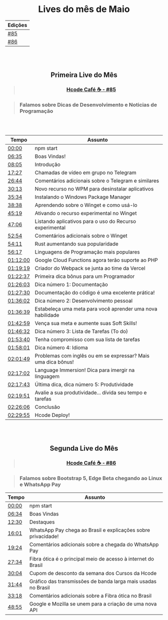 <div align="center">
    <h1>Lives do mês de Maio</h1>
    <table>
        <thead>
            <tr>
                <th>Edições</th>
            </tr>
        </thead>
        <tbody>
            <tr>
                <td><a href="https://github.com/hcode-cafe/central-indices/blob/main/meses/readme.MAIO.md#primeira-live-do-m%C3%AAs" alt="">#85</a></td>
            </tr>
            <tr>
                <td><a href="https://github.com/hcode-cafe/central-indices/blob/main/meses/readme.MAIO.md#segunda-live-do-m%C3%AAs" alt="">#86</a></td>
            </tr>
        </tbody>
    </table>        
</div>


<br>
<br>

<div align="center">
    <h2>Primeira Live do Mês</h2>
    <h3><blockquote><a href="https://www.youtube.com/watch?v=6q_3fv6Eijw">Hcode Café ☕ - #85</a></blockquote></h3>
</div>

<h3><blockquote> Falamos sobre Dicas de Desenvolvimento e Noticias de Programação</blockquote></h3>

<br>
<br>

<div align="center">
    <table>
        <thead>
            <tr>
                <th>Tempo</th>
                <th>Assunto</th>
            </tr>
        </thead>
        <tbody>
            <tr>
                <td><a href="https://www.youtube.com/watch?v=6q_3fv6Eijw&t=0s" alt="00:00">00:00</a></td>
                <td>npm start</td>
            </tr>
            <tr>
                <td><a href="https://www.youtube.com/watch?v=6q_3fv6Eijw&t=395s" alt="06:35">06:35</a></td>
                <td>Boas Vindas!</td>
            </tr>
            <tr>
                <td><a href="https://www.youtube.com/watch?v=6q_3fv6Eijw&t=485s" alt="08:05">08:05</a></td>
                <td>Introdução</td>
            </tr>
            <tr>
                <td><a href="https://www.youtube.com/watch?v=6q_3fv6Eijw&t=1047s" alt="17:27">17:27</a></td>
                <td>Chamadas de vídeo em grupo no Telegram</td>
            </tr>
            <tr>
                <td><a href="https://www.youtube.com/watch?v=6q_3fv6Eijw&t=1604s" alt="26:44">26:44</a></td>
                <td>Comentários adicionais sobre o Telegram e similares</td>
            </tr>
            <tr>
                <td><a href="https://www.youtube.com/watch?v=6q_3fv6Eijw&t=1813s" alt="30:13">30:13</a></td>
                <td>Novo recurso no WPM para desinstalar aplicativos</td>
            </tr>
            <tr>
                <td><a href="https://www.youtube.com/watch?v=6q_3fv6Eijw&t=2134s" alt="35:34">35:34</a></td>
                <td>Instalando o Windows Package Manager</td>
            </tr>
            <tr>
                <td><a href="https://www.youtube.com/watch?v=6q_3fv6Eijw&t=2318s" alt="38:38">38:38</a></td>
                <td>Aprendendo sobre o Winget e como usá-lo</td>
            </tr>
            <tr>
                <td><a href="https://www.youtube.com/watch?v=6q_3fv6Eijw&t=2719s" alt="45:19">45:19</a></td>
                <td>Ativando o recurso experimental no Winget</td>
            </tr>
            <tr>
                <td><a href="https://www.youtube.com/watch?v=6q_3fv6Eijw&t=2826s" alt="47:06">47:06</a></td>
                <td>Listando aplicativos para o uso do Recurso experimental</td>
            </tr>
            <tr>
                <td><a href="https://www.youtube.com/watch?v=6q_3fv6Eijw&t=3174s" alt="52:54">52:54</a></td>
                <td>Comentários adicionais sobre o Winget</td>
            </tr>
            <tr>
                <td><a href="https://www.youtube.com/watch?v=6q_3fv6Eijw&t=3251s" alt="54:11">54:11</a></td>
                <td>Rust aumentando sua popularidade</td>
            </tr>
            <tr>
                <td><a href="https://www.youtube.com/watch?v=6q_3fv6Eijw&t=3377s" alt="56:17">56:17</a></td>
                <td>Linguagens de Programação mais populares</td>
            </tr>
            <tr>
                <td><a href="https://www.youtube.com/watch?v=6q_3fv6Eijw&t=4320s" alt="01:12:00">01:12:00</a></td>
                <td>Google Cloud Functions agora terão suporte ao PHP</td>
            </tr>
            <tr>
                <td><a href="https://www.youtube.com/watch?v=6q_3fv6Eijw&t=4759s" alt="01:19:19">01:19:19</a></td>
                <td>Criador do Webpack se junta ao time da Vercel</td>
            </tr>
            <tr>
                <td><a href="https://www.youtube.com/watch?v=6q_3fv6Eijw&t=4957s" alt="01:22:37">01:22:37</a></td>
                <td>Primeira dica bônus para um Programador</td>
            </tr>
            <tr>
                <td><a href="https://www.youtube.com/watch?v=6q_3fv6Eijw&t=5163s" alt="01:26:03">01:26:03</a></td>
                <td>Dica número 1: Documentação</td>
            </tr>
            <tr>
                <td><a href="https://www.youtube.com/watch?v=6q_3fv6Eijw&t=5250s" alt="01:27:30">01:27:30</a></td>
                <td>Documentação do código é uma excelente prática!</td>
            </tr>
            <tr>
                <td><a href="https://www.youtube.com/watch?v=6q_3fv6Eijw&t=5762s" alt="01:36:02">01:36:02</a></td>
                <td>Dica número 2: Desenvolvimento pessoal</td>
            </tr>
            <tr>
                <td><a href="https://www.youtube.com/watch?v=6q_3fv6Eijw&t=5799s" alt="01:36:39">01:36:39</a></td>
                <td>Estabeleça uma meta para você aprender uma nova habilidade</td>
            </tr>
            <tr>
                <td><a href="https://www.youtube.com/watch?v=6q_3fv6Eijw&t=6179s" alt="01:42:59">01:42:59</a></td>
                <td>Vença sua meta e aumente suas Soft Skills!</td>
            </tr>
            <tr>
                <td><a href="https://www.youtube.com/watch?v=6q_3fv6Eijw&t=6392s" alt="01:46:32">01:46:32</a></td>
                <td>Dica número 3: Lista de Tarefas (To do)</td>
            </tr>
            <tr>
                <td><a href="https://www.youtube.com/watch?v=6q_3fv6Eijw&t=6820s" alt="01:53:40">01:53:40</a></td>
                <td>Tenha compromisso com sua lista de tarefas</td>
            </tr>
            <tr>
                <td><a href="https://www.youtube.com/watch?v=6q_3fv6Eijw&t=7081s" alt="01:58:01">01:58:01</a></td>
                <td>Dica número 4: Idioma</td>
            </tr>
            <tr>
                <td><a href="https://www.youtube.com/watch?v=6q_3fv6Eijw&t=7309s" alt="02:01:49">02:01:49</a></td>
                <td>Problemas com inglês ou em se expressar? Mais uma dica bônus!</td>
            </tr>
            <tr>
                <td><a href="https://www.youtube.com/watch?v=6q_3fv6Eijw&t=8222s" alt="02:17:02">02:17:02</a></td>
                <td>Language Immersion! Dica para imergir na linguagem</td>
            </tr>
            <tr>
                <td><a href="https://www.youtube.com/watch?v=6q_3fv6Eijw&t=8263s" alt="02:17:43">02:17:43</a></td>
                <td>Última dica, dica número 5: Produtividade</td>
            </tr>
            <tr>
                <td><a href="https://www.youtube.com/watch?v=6q_3fv6Eijw&t=8391s" alt="02:19:51">02:19:51</a></td>
                <td>Avalie a sua produtividade... dívida seu tempo e tarefas</td>
            </tr>
            <tr>
                <td><a href="https://www.youtube.com/watch?v=6q_3fv6Eijw&t=8766s" alt="02:26:06">02:26:06</a></td>
                <td>Conclusão</td>
            </tr>
            <tr>
                <td><a href="https://www.youtube.com/watch?v=6q_3fv6Eijw&t=8995s" alt="02:29:55">02:29:55</a></td>
                <td>Hcode Deploy!</td>
            </tr>
        </tbody>
    </table>
</div>

<br>
<br>

<div align="center">
    <h2>Segunda Live do Mês</h2>
    <h3><blockquote><a href="https://www.youtube.com/watch?v=bwVIOTGSosU">Hcode Café ☕ - #86</a></blockquote></h3>
</div>

<h3><blockquote>Falamos sobre Bootstrap 5, Edge Beta chegando ao Linux e WhatsApp Pay</blockquote></h3>

<div align="center">
    <table>
        <thead>
            <tr>
                <th>Tempo</th>
                <th>Assunto</th>
            </tr>
        </thead>
        <tbody>
            <tr>
                <td><a href="https://www.youtube.com/watch?v=bwVIOTGSosU&t=0s" alt="00:00">00:00</a></td>
                <td>npm start</td>
            </tr>
            <tr>
                <td><a href="https://www.youtube.com/watch?v=bwVIOTGSosU&t=394s" alt="06:34">06:34</a></td>
                <td>Boas Vindas</td>
            </tr>
            <tr>
                <td><a href="https://www.youtube.com/watch?v=bwVIOTGSosU&t=750s" alt="12:30">12:30</a></td>
                <td>Destaques</td>
            </tr>
            <tr>
                <td><a href="https://www.youtube.com/watch?v=bwVIOTGSosU&t=961s" alt="16:01">16:01</a></td>
                <td>WhatsApp Pay chega ao Brasil e explicações sobre privacidade!</td>
            </tr>
            <tr>
                <td><a href="https://www.youtube.com/watch?v=bwVIOTGSosU&t=1164s" alt="19:24">19:24</a></td>
                <td>Comentários adicionais sobre a chegada do WhatsApp Pay</td>
            </tr>
            <tr>
                <td><a href="https://www.youtube.com/watch?v=bwVIOTGSosU&t=1654s" alt="27:34">27:34</a></td>
                <td>Fibra ótica é o principal meio de acesso à internet do Brasil</td>
            </tr>
            <tr>
                <td><a href="https://www.youtube.com/watch?v=bwVIOTGSosU&t=1804s" alt="30:04">30:04</a></td>
                <td>Cupom de desconto da semana dos Cursos da Hcode</td>
            </tr>
            <tr>
                <td><a href="https://www.youtube.com/watch?v=bwVIOTGSosU&t=1904s" alt="31:44">31:44</a></td>
                <td>Gráfico das transmissões de banda larga mais usadas no Brasil</td>
            </tr>
            <tr>
                <td><a href="https://www.youtube.com/watch?v=bwVIOTGSosU&t=1998s" alt="33:18">33:18</a></td>
                <td>Comentários adicionais sobre a Fibra ótica no Brasil</td>
            </tr>
            <tr>
                <td><a href="https://www.youtube.com/watch?v=bwVIOTGSosU&t=2935s" alt="48:55">48:55</a></td>
                <td>Google e Mozilla se unem para a criação de uma nova API</td>
            </tr>
        </tbody>
    </table>
</div>